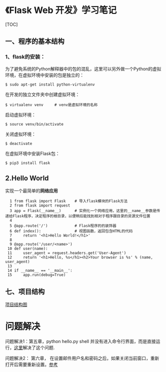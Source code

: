 # 《Flask Web 开发》学习笔记

[TOC]

## 一、程序的基本结构

### 1、flask的安装：

为了避免系统的Python解释器中的包的混乱，这里可以另外做一个Python的虚拟环境，在虚拟环境中安装的包是独立的：

```
$ sudo apt-get install python-virtualenv
```

在开发的独立文件夹中创建虚拟环境：

```
$ virtualenv venv     # venv是虚拟环境的名称
```

启动虚拟环境：

```
$ source venv/bin/activate
```

关闭虚拟环境：

```
$ deactivate
```

在虚拟环境中安装Flask包：

```
$ pip3 install flask
```


## 2.Hello World

实现一个最简单的**网络应用**

```
  1 from flask import Flask    # 导入flask模块的Flask方法
  2 from flask import request
  3 app = Flask(__name__)      # 实例化一个网络应用，这里的__name__参数是传递给Flask程序，决定程序的根目录，以便稍后能找到相对于程序跟目录的资源文件位置
  4 
  5 @app.route('/')            # Flask程序的的装饰器
  6 def index():               # 视图函数，返回包含HTML的代码
  7     return '<h1>Hello World!</h1>'
  8 
  9 @app.route('/user/<name>')
 10 def user(name):
 11     user_agent = request.headers.get('User-Agent')
 12     return '<h1>Hello, %s</h1><h2>Your browser is %s' % (name, user_agent)
 13 
 14 if __name__ == '__main__':
 15     app.run(debug=True)                                                                                                         
```

## 七、项目结构

[项目结构图](http://ww1.sinaimg.cn/large/bd31b54fgy1fh9gmmd1jxj20pf0pdmy1.jpg)

# 问题解决 

问题解决1：第五章，python hello.py shell 并没有进入命令行界面，而是直接运行，[这里](http://cocode.cc/t/python-flask-app-py-shell-command-lile/5846)解决了这个问题.

问题解决2： 第六章， 在设置邮件用户名和密码之后，如果关闭当前窗口，重新打开后需要重新设置。[参考](http://cocode.cc/t/flask-web-python-shell-errno-10060/3508/23)



